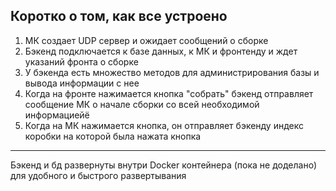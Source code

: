 ## Коротко о том, как все устроено

1. МК создает UDP сервер и ожидает сообщений о сборке 
2. Бэкенд подключается к базе данных, к МК и фронтенду и ждет указаний фронта о сборке
3. У бэкенда есть множество методов для администрирования базы и вывода информации с нее
4. Когда на фронте нажимается кнопка "собрать" бэкенд отправляет сообщение МК о начале сборки со всей необходимой информациейё
5. Когда на МК нажимается кнопка, он отправляет бэкенду индекс коробки на которой была нажата кнопка

------
Бэкенд и бд развернуты внутри Docker контейнера (пока не доделано) для удобного и быстрого развертывания

